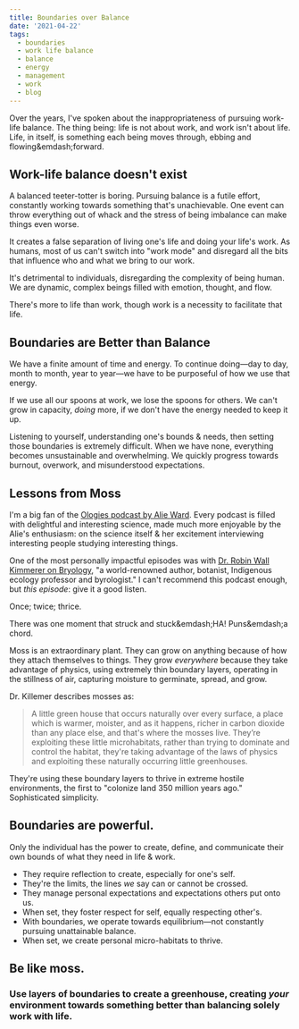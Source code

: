 ```yaml
---
title: Boundaries over Balance
date: '2021-04-22'
tags:
  - boundaries
  - work life balance
  - balance
  - energy
  - management
  - work
  - blog
---
```

Over the  years, I've spoken about the inappropriateness of pursuing work-life balance. The thing being: life is not about work, and work isn't about life. Life, in itself, is something each being moves through, ebbing and flowing&emdash;forward.

## Work-life balance doesn't exist
A balanced teeter-totter is boring. Pursuing balance is a futile effort, constantly working towards something that's unachievable. One event can throw everything out of whack and the stress of being imbalance can make things even worse.

It creates a false separation of living one's life and doing your life's work. As humans, most of us can't switch into "work mode" and disregard all the bits that influence who and what we bring to our work.

It's detrimental to individuals, disregarding the complexity of being human. We are dynamic, complex beings filled with emotion, thought, and flow.

There's more to life than work, though work is a necessity to facilitate that life.

## Boundaries are Better than Balance
We have a finite amount of time and energy. To continue doing—day to day, month to month, year to year—we have to be purposeful of how we use that energy.

If we use all our spoons at work, we lose the spoons for others. We can't grow in capacity, _doing_ more, if we don't have the energy needed to keep it up.

Listening to yourself, understanding one's bounds &  needs, then setting those boundaries is extremely difficult. When we have none, everything becomes unsustainable and overwhelming. We quickly progress towards burnout, overwork, and misunderstood expectations.

## Lessons from Moss
I'm a big fan of the [Ologies podcast by Alie Ward](https://www.alieward.com/ologies/). Every podcast is filled with delightful and interesting science, made much more enjoyable by the Alie's enthusiasm: on the science itself & her excitement interviewing interesting people studying interesting things.

One of the most personally impactful episodes was with [Dr. Robin Wall Kimmerer on Bryology](https://www.alieward.com/ologies/bryology), "a world-renowned author, botanist, Indigenous ecology professor and byrologist." I can't recommend this podcast enough, but _this episode_: give it a good listen.

Once; twice; thrice.

There was one moment that struck and stuck&emdash;HA! Puns&emdash;a chord.

Moss is an extraordinary plant. They can grow on anything because of how they attach themselves to things. They grow _everywhere_ because they take advantage of physics, using extremely thin boundary layers, operating in the stillness of air, capturing moisture to germinate, spread, and grow.

Dr. Killemer describes mosses as:
> A little green house that occurs naturally over every surface, a place which is warmer, moister, and as it happens, richer in carbon dioxide than any place else, and that's where the mosses live. They’re exploiting these little microhabitats, rather than trying to dominate and control the habitat, they're taking advantage of the laws of physics and exploiting these naturally occurring little greenhouses.

They're using these boundary layers to thrive in extreme hostile environments, the first to "colonize land 350 million years ago." Sophisticated simplicity.


## Boundaries are powerful.
Only the individual has the power to create, define, and communicate their own bounds of what they need in life & work.

- They require reflection to create, especially for one's self.
- They're the limits, the lines _we_ say can or cannot be crossed.
- They manage personal expectations and expectations others put onto us.
- When set, they foster respect for self, equally respecting other's.
- With boundaries, we operate towards equilibrium—not constantly pursuing unattainable balance.
- When set, we create personal micro-habitats to thrive.


## Be like moss.
### Use layers of boundaries to create a greenhouse, creating _your_ environment towards something better than balancing solely work with life.
